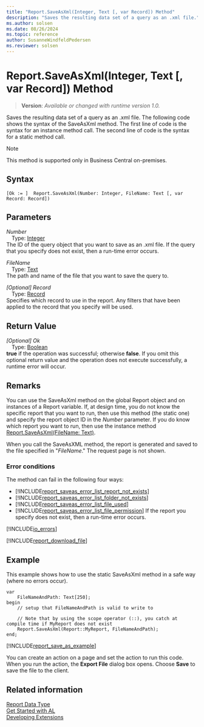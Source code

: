 ```yaml
---
title: "Report.SaveAsXml(Integer, Text [, var Record]) Method"
description: "Saves the resulting data set of a query as an .xml file."
ms.author: solsen
ms.date: 08/26/2024
ms.topic: reference
author: SusanneWindfeldPedersen
ms.reviewer: solsen
---
```

[//]: # (START>DO_NOT_EDIT)
[//]: # (IMPORTANT:Do not edit any of the content between here and the END>DO_NOT_EDIT.)
[//]: # (Any modifications should be made in the .xml files in the ModernDev repo.)
# Report.SaveAsXml(Integer, Text [, var Record]) Method
> **Version**: _Available or changed with runtime version 1.0._

Saves the resulting data set of a query as an .xml file. The following code shows the syntax of the SaveAsXml method. The first line of code is the syntax for an instance method call. The second line of code is the syntax for a static method call.

> [!NOTE]
> This method is supported only in Business Central on-premises.

## Syntax
```AL
[Ok := ]  Report.SaveAsXml(Number: Integer, FileName: Text [, var Record: Record])
```
## Parameters
*Number*  
&emsp;Type: [Integer](../integer/integer-data-type.md)  
The ID of the query object that you want to save as an .xml file.  If the query that you specify does not exist, then a run-time error occurs.  

*FileName*  
&emsp;Type: [Text](../text/text-data-type.md)  
The path and name of the file that you want to save the query to.  

*[Optional] Record*  
&emsp;Type: [Record](../record/record-data-type.md)  
Specifies which record to use in the report. Any filters that have been applied to the record that you specify will be used.  


## Return Value
*[Optional] Ok*  
&emsp;Type: [Boolean](../boolean/boolean-data-type.md)  
**true** if the operation was successful; otherwise **false**.   If you omit this optional return value and the operation does not execute successfully, a runtime error will occur.  


[//]: # (IMPORTANT: END>DO_NOT_EDIT)

## Remarks  
You can use the SaveAsXml method on the global Report object and on instances of a Report variable.
If, at design time, you do not know the specific report that you want to run, then use this method (the static one) and specify the report object ID in the *Number* parameter. If you do know which report you want to run, then use the instance method [Report.SaveAsXml(FileName: Text)](./reportinstance-saveasxml-method.md).

When you call the SaveAsXML method, the report is generated and saved to the file specified in "*FileName*." The request page is not shown.  

### Error conditions  
The method can fail in the following four ways:
- [!INCLUDE[report_saveas_error_list_report_not_exists](../../includes/include-report-saveas-error-list-report-not-exists.md)]
- [!INCLUDE[report_saveas_error_list_folder_not_exists](../../includes/include-report-saveas-error-list-folder-not-exists.md)]
- [!INCLUDE[report_saveas_error_list_file_used](../../includes/include-report-saveas-error-list-file-used.md)]
- [!INCLUDE[report_saveas_error_list_file_permission](../../includes/include-report-saveas-error-list-file-permission.md)]
If the report you specify does not exist, then a run-time error occurs.  

[!INCLUDE[io_errors](../../includes/include-io-errors.md)]

[!INCLUDE[report_download_file](../../includes/include-report-download-file.md)]

## Example  
This example shows how to use the static SaveAsXml method in a safe way (where no errors occur).

```al 
var
    FileNameAndPath: Text[250];
begin
    // setup that FileNameAndPath is valid to write to

    // Note that by using the scope operator (::), you catch at compile time if MyReport does not exist
    Report.SaveAsXml(Report::MyReport, FileNameAndPath);
end;
```  

[!INCLUDE[report_save_as_example](../../includes/include-report-saveas-example.md)]


You can create an action on a page and set the action to run this code. When you run the action, the **Export File** dialog box opens. Choose **Save** to save the file to the client.  


## Related information
[Report Data Type](report-data-type.md)  
[Get Started with AL](../../devenv-get-started.md)  
[Developing Extensions](../../devenv-dev-overview.md)